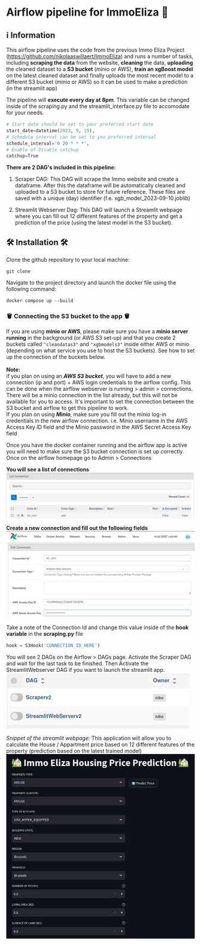 # Airflow pipeline for ImmoEliza  :house_with_garden:


## :information_source: Information

This airflow pipeline uses the code from the previous Immo Eliza Project (https://github.com/nikolaaswillaert/ImmoEliza) and runs a number of tasks, including **scraping the data** from the website, **cleaning** the data, **uploading** the cleaned dataset to a **S3 bucket** (minio or AWS), **train an xgBoost model** on the latest cleaned dataset and finally uploads the most recent model to a different S3 bucket (minio or AWS) so it can be used to make a prediction (in the streamlit app)

The pipeline will **execute every day at 8pm**. This variable can be changed inside of the scraping.py and the streamlit_interface.py file to accomodate for your needs. <br>

```py
# Start date should be set to your preferred start date
start_date=datetime(2023, 9, 19),
# Schedule interval can be set to you preferred interval
schedule_interval='0 20 * * *',
# Enable of Disable catchup
catchup=True
```

**There are 2 DAG's included in this pipeline:**
1) Scraper DAG:
This DAG will scrape the Immo website and create a dataframe. After this the dataframe will be automatically cleaned and uploaded to a S3 bucket to store for future reference. These files are saved with a unique (day) identifier (f.e. xgb_model_2023-09-10.joblib)

2) Streamlit Webserver Dag:
This DAG will launch a Streamlit webpage where you can fill out 12 different features of the property and get a prediction of the price (using the latest model in the S3 bucket).



## :hammer_and_wrench: Installation :hammer_and_wrench:

Clone the github repository to your local machine:
```
git clone 
```

Navigate to the project directory and launch the docker file using the following command:

```
docker compose up --build
```

### :bucket: Connecting the S3 bucket to the app :bucket: <br>

If you are using **minio or AWS**, please make sure you have a **minio server running** in the background (or AWS S3 set-up) and that you create 2 buckets called ```"cleandatas3"``` and ```"xgbmodels3"``` inside either AWS or minio (depending on what service you use to host the S3 buckets). See how to set up the connection of the buckets below.
<br>
<br>
**Note:**<br> if you plan on using an ***AWS S3 bucket***, you will have to add a new connection (ip and port) + AWS login credentials to the airflow config. This can be done when the airflow webserver is running > admin > connections. There will be a minio connection in the list already, but this will not be available for you to access. It's important to set the connection between the S3 bucket and airflow to get this pipeline to work.<br>
If you plan on using ***Minio***, make sure you fill out the minio log-in credentials in the new airflow connection. i.e. Minio username in the AWS Access Key ID field and the Minio password in the AWS Secret Access Key field<br>

Once you have the docker container running and the airflow app is active you will need to make sure the S3 bucket connection is set up correctly. Once on the airflow homepage go to Admin > Connections

**You will see a list of connections**
![Alt text](<images/Screenshot from 2023-09-22 10-24-21.png>)

**Create a new connection and fill out the following fields**
![Alt text](<images/Screenshot from 2023-09-22 10-24-55.png>)

Take a note of the Connection Id and change this value inside of the **hook variable** in the **scraping.py** file

```py
hook = S3Hook('CONNECTION_ID_HERE')
```

You will see 2 DAGs on the Airflow > DAGs page. Activate the Scraper DAG and wait for the last task to be finished. Then Activate the StreamlitWebserver DAG if you want to launch the streamlit app.
![Alt text](<images/Screenshot from 2023-09-22 10-29-54.png>)


*Snippet of the streamlit webpage:*
This application will allow you to calculate the House / Appartment price based on 12 different features of the property (prediction based on the latest trained model)
![Alt text](<images/Screenshot from 2023-09-22 10-31-54.png>)
